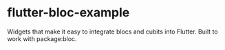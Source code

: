 # flutter-bloc-example
Widgets that make it easy to integrate blocs and cubits into Flutter. Built to work with package:bloc.
